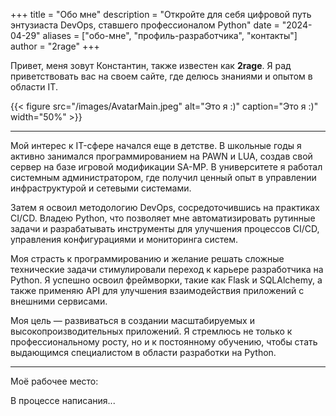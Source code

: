 +++
title = "Обо мне"
description = "Откройте для себя цифровой путь энтузиаста DevOps, ставшего профессионалом Python"
date = "2024-04-29"
aliases = ["обо-мне", "профиль-разработчика", "контакты"]
author = "2rage"
+++

Привет, меня зовут Константин, также известен как **2rage**. 
Я рад приветствовать вас на своем сайте, где делюсь знаниями и опытом в области IT. 

{{< figure src="/images/AvatarMain.jpeg" alt="Это я :)" caption="Это я :)" width="50%" >}}

---

Мой интерес к IT-сфере начался еще в детстве. В школьные годы я активно занимался программированием на PAWN и LUA, создав свой сервер на базе игровой модификации SA-MP. В университете я работал системным администратором, где получил ценный опыт в управлении инфраструктурой и сетевыми системами.

Затем я освоил методологию DevOps, сосредоточившись на практиках CI/CD. Владею Python, что позволяет мне автоматизировать рутинные задачи и разрабатывать инструменты для улучшения процессов CI/CD, управления конфигурациями и мониторинга систем.

Моя страсть к программированию и желание решать сложные технические задачи стимулировали переход к карьере разработчика на Python. Я успешно освоил фреймворки, такие как Flask и SQLAlchemy, а также применяю API для улучшения взаимодействия приложений с внешними сервисами.

Моя цель — развиваться в создании масштабируемых и высокопроизводительных приложений. Я стремлюсь не только к профессиональному росту, но и к постоянному обучению, чтобы стать выдающимся специалистом в области разработки на Python.

---

Моё рабочее место:

В процессе написания...